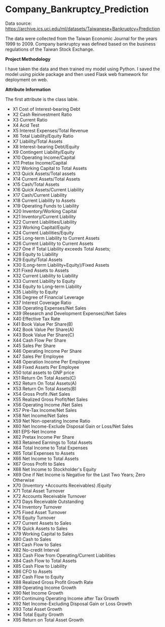 # Company_Bankruptcy_Prediction

Data source: https://archive.ics.uci.edu/ml/datasets/Taiwanese+Bankruptcy+Prediction

The data were collected from the Taiwan Economic Journal for the years 1999 to 2009. Company bankruptcy was defined based on the business regulations of the Taiwan Stock Exchange.

**Project Methodology**

I have taken the data and then trained my model using Python. I saved the model using pickle package and then used Flask web framework for deployment on web. 

**Attribute Information**

The first attribute is the class lable.

* X1	Cost of Interest-bearing Debt
* X2	Cash Reinvestment Ratio
* X3	Current Ratio
* X4	Acid Test  
* X5	Interest Expenses/Total Revenue
* X6	Total Liability/Equity Ratio
* X7	Liability/Total Assets
* X8	Interest-bearing Debt/Equity
* X9	Contingent Liability/Equity
* X10	Operating Income/Capital
* X11	Pretax Income/Capital
* X12	Working Capital to Total Assets
* X13	Quick Assets/Total assets
* X14	Current Assets/Total Assets
* X15	Cash/Total Assets
* X16	Quick Assets/Current Liability
* X17	Cash/Current Liability
* X18	Current Liability to Assets
* X19	Operating Funds to Liability 
* X20	Inventory/Working Capital
* X21	Inventory/Current Liability
* X22	Current Liabilities/Liability
* X23	Working Capital/Equity
* X24	Current Liabilities/Equity
* X25	Long-term Liability to Current Assets
* X26	Current Liability to Current Assets
* X27	One if Total Liability exceeds Total Assets;
* X28	Equity to Liability
* X29	Equity/Total Assets
* X30	(Long-term Liability+Equity)/Fixed Assets
* X31	Fixed Assets to Assets
* X32	Current Liability to Liability 
* X33	Current Liability to Equity
* X34	Equity to Long-term Liability
* X35	Liability to Equity 
* X36	Degree of Financial Leverage
* X37	Interest Coverage Ratio
* X38	Operating Expenses/Net Sales
* X39	(Research and Development Expenses)/Net Sales
* X40	Effective Tax Rate
* X41	Book Value Per Share(B)
* X42	Book Value Per Share(A)
* X43	Book Value Per Share(C)
* X44	Cash Flow Per Share
* X45	Sales Per Share
* X46	Operating Income Per Share
* X47	Sales Per Employee
* X48	Operation Income Per Employee
* X49	Fixed Assets Per Employee
* X50	total assets to GNP price
* X51	Return On Total Assets(C)
* X52	Return On Total Assets(A)
* X53	Return On Total Assets(B)
* X54	Gross Profit /Net Sales
* X55	Realized Gross Profit/Net Sales
* X56	Operating Income /Net Sales
* X57	Pre-Tax Income/Net Sales
* X58	Net Income/Net Sales
* X59	Net Non-operating Income Ratio
* X60	Net Income-Exclude Disposal Gain or Loss/Net Sales
* X61	EPS-Net Income
* X62	Pretax Income Per Share
* X63	Retained Earnings to Total Assets
* X64	Total Income to Total Expenses
* X65	Total Expenses to Assets
* X66	Net Income to Total Assets
* X67	Gross Profit to Sales
* X68	Net Income to Stockholder's Equity
* X69	One if Net Income is Negative for the Last Two Years; Zero Otherwise
* X70	(Inventory +Accounts Receivables) /Equity
* X71	Total Asset Turnover
* X72	Accounts Receivable Turnover
* X73	Days Receivable Outstanding
* X74	Inventory Turnover
* X75	Fixed Asset Turnover
* X76	Equity Turnover
* X77	Current Assets to Sales
* X78	Quick Assets to Sales
* X79	Working Capital to Sales
* X80	Cash to Sales
* X81	Cash Flow to Sales
* X82	No-credit Interval
* X83	Cash Flow from Operating/Current Liabilities
* X84	Cash Flow to Total Assets
* X85	Cash Flow to Liability
* X86	CFO to Assets
* X87	Cash Flow to Equity
* X88	Realized Gross Profit Growth Rate
* X89	Operating Income Growth
* X90	Net Income Growth
* X91	Continuing Operating Income after Tax Growth
* X92	Net Income-Excluding Disposal Gain or Loss Growth
* X93	Total Asset Growth
* X94	Total Equity Growth
* X95	Return on Total Asset Growth
